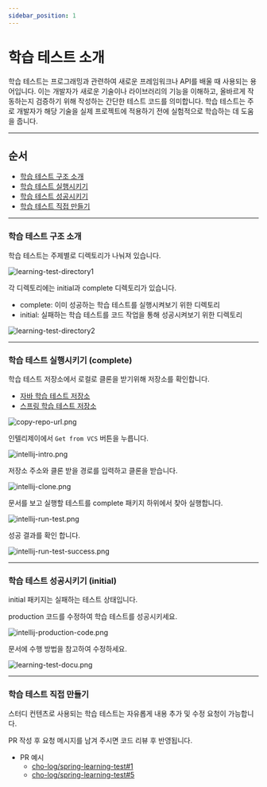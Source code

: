 ```yaml
---
sidebar_position: 1
---
```


# 학습 테스트 소개

학습 테스트는 프로그래밍과 관련하여 새로운 프레임워크나 API를 배울 때 사용되는 용어입니다. 
이는 개발자가 새로운 기술이나 라이브러리의 기능을 이해하고, 
올바르게 작동하는지 검증하기 위해 작성하는 간단한 테스트 코드를 의미합니다. 
학습 테스트는 주로 개발자가 해당 기술을 실제 프로젝트에 적용하기 전에 실험적으로 학습하는 데 도움을 줍니다.

---

## 순서
- [학습 테스트 구조 소개](#학습-테스트-구조-소개)
- [학습 테스트 실행시키기](#학습-테스트-실행시키기)
- [학습 테스트 성공시키기](#학습-테스트-성공시키기)
- [학습 테스트 직접 만들기](#학습-테스트-직접-만들기)

---

### 학습 테스트 구조 소개
학습 테스트는 주제별로 디렉토리가 나눠져 있습니다.

![learning-test-directory1](learning-test-directory1.png)

각 디렉토리에는 initial과 complete 디렉토리가 있습니다.

  - complete: 이미 성공하는 학습 테스트를 실행시켜보기 위한 디렉토리
  - initial: 실패하는 학습 테스트를 코드 작업을 통해 성공시켜보기 위한 디렉토리

![learning-test-directory2](learning-test-directory2.png)

---

### 학습 테스트 실행시키기 (complete)
학습 테스트 저장소에서 로컬로 클론을 받기위해 저장소를 확인합니다.

- [자바 학습 테스트 저장소](https://github.com/cho-log/java-learning-test)
- [스프링 학습 테스트 저장소](https://github.com/cho-log/spring-learning-test)

![copy-repo-url.png](copy-repo-url.png)

인텔리제이에서 `Get from VCS` 버튼을 누릅니다.

![intellij-intro.png](intellij-intro.png)

저장소 주소와 클론 받을 경로를 입력하고 클론을 받습니다.
  
![intellij-clone.png](intellij-clone.png)

문서를 보고 실행할 테스트를 complete 패키지 하위에서 찾아 실행합니다.

![intellij-run-test.png](intellij-run-test.png)

성공 결과를 확인 합니다.

![intellij-run-test-success.png](intellij-run-test-success.png)

---

### 학습 테스트 성공시키기 (initial)

initial 패키지는 실패하는 테스트 상태입니다.

production 코드를 수정하여 학습 테스트를 성공시키세요.

![intellij-production-code.png](intellij-production-code.png)

문서에 수행 방법을 참고하여 수정하세요.

![learning-test-docu.png](learning-test-docu.png)

---

### 학습 테스트 직접 만들기

스터디 컨텐츠로 사용되는 학습 테스트는 자유롭게 내용 추가 및 수정 요청이 가능합니다.

PR 작성 후 요청 메시지를 남겨 주시면 코드 리뷰 후 반영됩니다.

- PR 예시
  - [cho-log/spring-learning-test#1](https://github.com/cho-log/spring-learning-test/pull/1)
  - [cho-log/spring-learning-test#5](https://github.com/cho-log/spring-learning-test/pull/5)